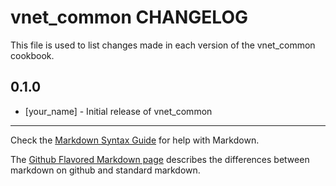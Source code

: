 vnet_common CHANGELOG
==================

This file is used to list changes made in each version of the vnet_common cookbook.

0.1.0
-----
- [your_name] - Initial release of vnet_common

- - -
Check the [Markdown Syntax Guide](http://daringfireball.net/projects/markdown/syntax) for help with Markdown.

The [Github Flavored Markdown page](http://github.github.com/github-flavored-markdown/) describes the differences between markdown on github and standard markdown.
